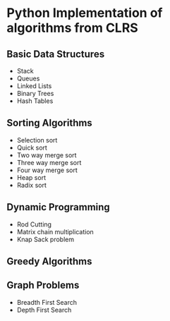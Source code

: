 # Python Implementation of algorithms from CLRS 

## Basic Data Structures 
* Stack 
* Queues 
* Linked Lists 
* Binary Trees 
* Hash Tables 

## Sorting Algorithms  
* Selection sort
* Quick sort 
* Two way merge sort
* Three way merge sort
* Four way merge sort
* Heap sort 
* Radix sort

## Dynamic Programming 
* Rod Cutting 
* Matrix chain multiplication 
* Knap Sack problem 

## Greedy Algorithms 

## Graph Problems 
* Breadth First Search
* Depth First Search 
